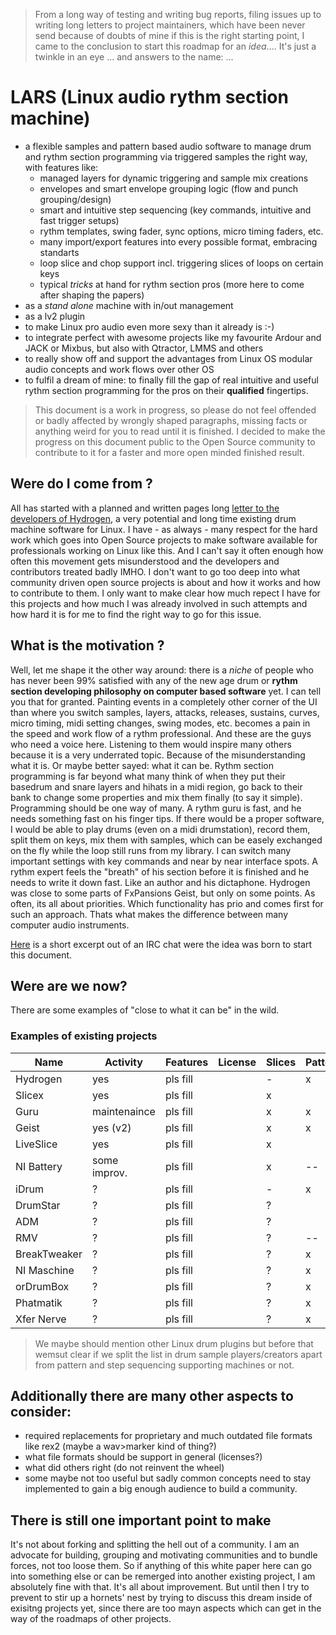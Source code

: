 > From a long way of testing and writing bug reports, filing issues up to writing long letters to project maintainers, which have been never send because of doubts of mine if this is the right starting point, I came to the conclusion to start this roadmap for an *idea*.... It's just a twinkle in an eye ... and answers to the name: ...

# LARS (Linux audio rythm section machine)

 + a flexible samples and pattern based audio software to manage drum and rythm section programming via triggered samples the right way, with features like:
   + managed layers for dynamic triggering and sample mix creations
   + envelopes and smart envelope grouping logic (flow and punch grouping/design)
   + smart and intuitive step sequencing (key commands, intuitive and fast trigger setups)
   + rythm templates, swing fader, sync options, micro timing faders, etc.
   + many import/export features into every possible format, embracing standarts
   + loop slice and chop support incl. triggering slices of loops on certain keys
   + typical *tricks* at hand for rythm section pros (more here to come after shaping the papers)
 + as a *stand alone* machine with in/out management
 + as a lv2 plugin
 + to make Linux pro audio even more sexy than it already is :-)
 + to integrate perfect with awesome projects like my favourite Ardour and JACK or Mixbus, but also with Qtractor, LMMS and others
 + to really show off and support the advantages from Linux OS modular audio concepts and work flows over other OS
 + to fulfil a dream of mine: to finally fill the gap of real intuitive and useful rythm section programming for the pros on their __qualified__ fingertips.

> This document is a work in progress, so please do not feel offended or badly affected by wrongly shaped paragraphs, missing facts or anything weird for you to read until it is finished. I decided to make the progress on this document public to the Open Source community to contribute to it for a faster and more open minded finished result.

## Were do I come from ?

All has started with a planned and written pages long [letter to the developers of Hydrogen](LETTER_TO_HYDROGEN.md), a very potential and long time existing drum machine software for Linux. I have - as always - many respect for the hard work which goes into Open Source projects to make software available for professionals working on Linux like this. And I can't say it often enough how often this movement gets misunderstood and the developers and contributors treated badly IMHO. I don't want to go too deep into what community driven open source projects is about and how it works and how to contribute to them. I only want to make clear how much repect I have for this projects and how much I was already involved in such attempts and how hard it is for me to find the right way to go for this issue.

## What is the motivation ?

Well, let me shape it the other way around: there is a *niche* of people who has never been 99% satisfied with any of the new age drum or __rythm section developing philosophy on computer based software__ yet. I can tell you that for granted. Painting events in a completely other corner of the UI than where you switch samples, layers, attacks, releases, sustains, curves, micro timing, midi setting changes, swing modes, etc. becomes a pain in the speed and work flow of a rythm professional. And these are the guys who need a voice here. Listening to them would inspire many others because it is a very underrated topic. Because of the misunderstanding what it is. Or maybe better sayed: what it can be. Rythm section programming is far beyond what many think of when they put their basedrum and snare layers and hihats in a midi region, go back to their bank to change some properties and mix them finally (to say it simple). Programming should be one way of many. A rythm guru is fast, and he needs something fast on his finger tips. If there would be a proper software, I would be able to play drums (even on a midi drumstation), record them, split them on keys, mix them with samples, which can be easely exchanged on the fly while the loop still runs from my library. I can switch many important settings with key commands and near by near interface spots. A rythm expert feels the "breath" of his section before it is finished and he needs to write it down fast. Like an author and his dictaphone. Hydrogen was close to some parts of FxPansions Geist, but only on some points. As often, its all about priorities. Which functionality has prio and comes first for such an approach. Thats what makes the difference between many computer audio instruments.

[Here](CHATLOG.md) is a short excerpt out of an IRC chat were the idea was born to start this document.

## Were are we now?

There are some examples of "close to what it can be" in the wild.

### Examples of existing projects

| Name          | Activity     | Features   | License | Slices  | Pattern | Link       |
|---------------|--------------|------------|---------|---------|---------|------------|
| Hydrogen      | yes          | pls fill   |         | -       | x       | Link       |
| Slicex        | yes          | pls fill   |         | x       |         | Link       |
| Guru          | maintenaince | pls fill   |         | x       | x       | Link       |
| Geist         | yes (v2)     | pls fill   |         | x       | x       | Link       |
| LiveSlice     | yes          | pls fill   |         | x       |         | Link       |
| NI Battery    | some improv. | pls fill   |         | x       | --      | Link       |
| iDrum         | ?            | pls fill   |         | -       | x       | Link       |
| DrumStar      | ?            | pls fill   |         | ?       |         | Link       |
| ADM           | ?            | pls fill   |         | ?       |         | Link       |
| RMV           | ?            | pls fill   |         | ?       | --      | Link       |
| BreakTweaker  | ?            | pls fill   |         | ?       | x       | Link       |
| NI Maschine   | ?            | pls fill   |         | ?       | x       | Link       |
| orDrumBox     | ?            | pls fill   |         | ?       | x       | Link       |
| Phatmatik     | ?            | pls fill   |         | ?       | x       | Link       |
| Xfer Nerve    | ?            | pls fill   |         | ?       | x       | Link       |

> We maybe should mention other Linux drum plugins but before that wemsut clear if we split the list in drum sample players/creators apart from pattern and step sequencing supporting machines or not.

## Additionally there are many other aspects to consider:

 + required replacements for proprietary and much outdated file formats like rex2 (maybe a wav>marker kind of thing?)
 + what file formats should be support in general (licenses?)
 + what did others right (do not reinvent the wheel)
 + some maybe not too useful but sadly common concepts need to stay implemented to gain a big enough audience to build a community.
 
## There is still one important point to make
 
It's not about forking and splitting the hell out of a community. I am an advocate for building, grouping and motivating communities and to bundle forces, not too loose them. So if anything of this white paper here can go into something else or can be remerged into another existing project, I am absolutely fine with that. It's all about improvement. But until then I try to prevent to stir up a hornets' nest by trying to discuss this dream inside of exisitng projects yet, since there are too mayn aspects which can get in the way of the roadmaps of other projects.
 
